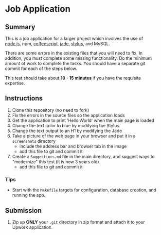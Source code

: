 Job Application
===============

Summary
-------

This is a job application for a larger project which involves the use of [node.js](http://nodejs.org), npm, [coffeescript](http://coffeescript.org/), [jade](http://jade-lang.com/), [stylus](http://learnboost.github.com/stylus/), and MySQL.

There are some errors in the existing files that you will need to fix.  In addition, you must complete some missing functionality.  Do the minimum amount of work to complete the tasks.  You should have a separate git commit for each of the steps below.

This test should take about **10 - 15 minutes** if you have the requisite expertise.

Instructions
------------

1. Clone this repository (no need to fork)
2. Fix the errors in the source files so the application loads
3. Get the application to print 'Hello World' when the main page is loaded
4. Change the text color to blue by modifying the Stylus
5. Change the text output to an H1 by modifying the Jade
6. Take a picture of the web page in your browser and put it in a `screenshots` directory
    * include the address bar and browser tab in the image
    * add this file to git and commit it
7. Create a `Suggestions.md` file in the main directory, and suggest ways to "modernize" this test (it is now 3 years old)
    * add this file to git and commit it

### Tips

* Start with the `Makefile` targets for configuration, database creation, and running the app.

Submission
----------

1. Zip up **ONLY** your `.git` directory in zip format and attach it to your Upwork application.
